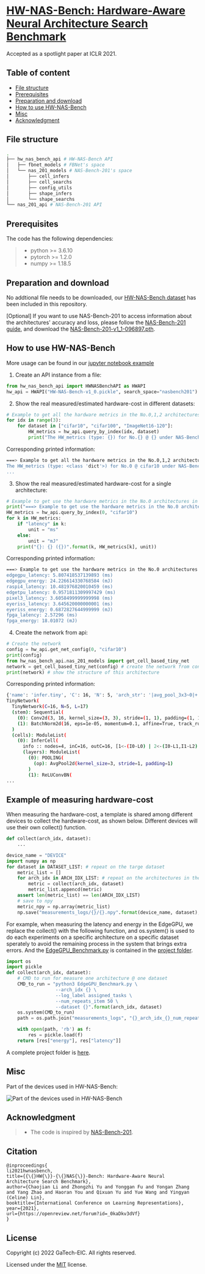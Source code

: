 # [HW-NAS-Bench: Hardware-Aware Neural Architecture Search Benchmark](https://openreview.net/pdf?id=_0kaDkv3dVf)

Accepted as a spotlight paper at ICLR 2021.

## Table of content
+ [File structure](#file-structure)
+ [Prerequisites](#prerequisites)
+ [Preparation and download](#preparation-and-download)
+ [How to use HW-NAS-Bench](#how-to-use-hw-nas-bench)
+ [Misc](#misc)
+ [Acknowledgment](#acknowledgment)
## File structure
```bash
.
├── hw_nas_bench_api # HW-NAS-Bench API
│   ├── fbnet_models # FBNet's space
│   └── nas_201_models # NAS-Bench-201's space
│       ├── cell_infers
│       ├── cell_searchs
│       ├── config_utils
│       ├── shape_infers
│       └── shape_searchs
└── nas_201_api # NAS-Bench-201 API
```
## Prerequisites
The code has the following dependencies:

> + python >= 3.6.10
> + pytorch >= 1.2.0
> + numpy >= 1.18.5

## Preparation and download

No addtional file needs to be downloaded, our [HW-NAS-Bench dataset](HW-NAS-Bench-v1_0.pickle) has been included in this repository.

[Optional] If you want to use NAS-Bench-201 to access information about the architectures' accuracy and loss, please follow the [NAS-Bench-201 guide](https://github.com/D-X-Y/NAS-Bench-201/tree/6275241dd8cc25d39fa9618e4b9fa3ac2eda6d10), and download the [NAS-Bench-201-v1_1-096897.pth](https://drive.google.com/open?id=16Y0UwGisiouVRxW-W5hEtbxmcHw_0hF_).

## How to use HW-NAS-Bench
More usage can be found in our [jupyter notebook example](example.ipynb)

1. Create an API instance from a file:
```python
from hw_nas_bench_api import HWNASBenchAPI as HWAPI
hw_api = HWAPI("HW-NAS-Bench-v1_0.pickle", search_space="nasbench201")
```

2. Show the real measured/estimated hardware-cost in different datasets:
```python
# Example to get all the hardware metrics in the No.0,1,2 architectures under NAS-Bench-201's Space
for idx in range(3):
    for dataset in ["cifar10", "cifar100", "ImageNet16-120"]:
        HW_metrics = hw_api.query_by_index(idx, dataset)
        print("The HW_metrics (type: {}) for No.{} @ {} under NAS-Bench-201: {}".format(type(HW_metrics),

```
Corresponding printed information:
```bash
===> Example to get all the hardware metrics in the No.0,1,2 architectures under NAS-Bench-201's Space
The HW_metrics (type: <class 'dict'>) for No.0 @ cifar10 under NAS-Bench-201: {'edgegpu_latency': 5.807418537139893, 'edgegpu_energy': 24.226614330768584, 'raspi4_latency': 10.481976820010459, 'edgetpu_latency': 0.9571811309997429, 'pixel3_latency': 3.6058499999999998, 'eyeriss_latency': 3.645620000000001, 'eyeriss_energy': 0.6872827644999999, 'fpga_latency': 2.57296, 'fpga_energy': 18.01072}
...
```

3. Show the real measured/estimated hardware-cost for a single architecture:
```python
# Example to get use the hardware metrics in the No.0 architectures in CIFAR-10 under NAS-Bench-201's Space
print("===> Example to get use the hardware metrics in the No.0 architectures in CIFAR-10 under NAS-Bench-201's Space")
HW_metrics = hw_api.query_by_index(0, "cifar10")
for k in HW_metrics:
    if "latency" in k:
        unit = "ms"
    else:
        unit = "mJ"
    print("{}: {} ({})".format(k, HW_metrics[k], unit))
```
Corresponding printed information:
```bash
===> Example to get use the hardware metrics in the No.0 architectures in CIFAR-10 under NAS-Bench-201's Space
edgegpu_latency: 5.807418537139893 (ms)
edgegpu_energy: 24.226614330768584 (mJ)
raspi4_latency: 10.481976820010459 (ms)
edgetpu_latency: 0.9571811309997429 (ms)
pixel3_latency: 3.6058499999999998 (ms)
eyeriss_latency: 3.645620000000001 (ms)
eyeriss_energy: 0.6872827644999999 (mJ)
fpga_latency: 2.57296 (ms)
fpga_energy: 18.01072 (mJ)
```
4. Create the network from api:
```python
# Create the network
config = hw_api.get_net_config(0, "cifar10")
print(config)
from hw_nas_bench_api.nas_201_models import get_cell_based_tiny_net
network = get_cell_based_tiny_net(config) # create the network from configurration
print(network) # show the structure of this architecture
```
Corresponding printed information:
```bash
{'name': 'infer.tiny', 'C': 16, 'N': 5, 'arch_str': '|avg_pool_3x3~0|+|nor_conv_1x1~0|skip_connect~1|+|nor_conv_1x1~0|skip_connect~1|skip_connect~2|', 'num_classes': 10}
TinyNetwork(
  TinyNetwork(C=16, N=5, L=17)
  (stem): Sequential(
    (0): Conv2d(3, 16, kernel_size=(3, 3), stride=(1, 1), padding=(1, 1), bias=False)
    (1): BatchNorm2d(16, eps=1e-05, momentum=0.1, affine=True, track_running_stats=True)
  )
  (cells): ModuleList(
    (0): InferCell(
      info :: nodes=4, inC=16, outC=16, [1<-(I0-L0) | 2<-(I0-L1,I1-L2) | 3<-(I0-L3,I1-L4,I2-L5)], |avg_pool_3x3~0|+|nor_conv_1x1~0|skip_connect~1|+|nor_conv_1x1~0|skip_connect~1|skip_connect~2|
      (layers): ModuleList(
        (0): POOLING(
          (op): AvgPool2d(kernel_size=3, stride=1, padding=1)
        )
        (1): ReLUConvBN(
...
```

## Example of measuring hardware-cost 

When measuring the hardware-cost, a template is shared among different devices to collect the hardware-cost, as shown below. Different devices will use their own collect() function. 

```python
def collect(arch_idx, dataset):
    ...

device_name = "DEVICE"
import numpy as np
for dataset in DATASET_LIST: # repeat on the targe dataset
    metric_list = []
    for arch_idx in ARCH_IDX_LIST: # repeat on the architectures in the space
        metric = collect(arch_idx, dataset)
        metric_list.appencd(metric)
    assert len(metric_list) == len(ARCH_IDX_LIST)
    # save to npy
    metric_npy = np.array(metric_list)
    np.save("measurements_logs/{}/{}.npy".format(device_name, dataset), metric_npy)
```

For example, when measuring the latency and energy in the EdgeGPU, we replace the collect() with the following function, and os.system() is used to do each experiments on a specific architecture on a specific dataset sperately to avoid the remaining process in the system that brings extra errors. And the [EdgeGPU_Benchmark.py](dev/proj_edgegpu/EdgeGPU_Benchmark.py) is contained in the [project folder](dev/proj_edgegpu/).

```python
import os
import pickle
def collect(arch_idx, dataset):
    # CMD to run for measure one architecture @ one dataset
    CMD_to_run = "python3 EdgeGPU_Benchmark.py \
                  --arch_idx {} \
                  --log_label assigned_tasks \
                  --num_repeats_item 50 \
                  --dataset {}".format(arch_idx, dataset)
    os.system(CMD_to_run)
    path = os.path.join("measurements_logs", "{}_arch_idx_{}_num_repeats_{}_label_{}.pkl".format(dataset, arch_idx, 50, assigned_tasks))

    with open(path, 'rb') as f:
        res = pickle.load(f)
    return [res["energy"], res["latency"]]
```

A complete project folder is [here](dev/proj_edgegpu/).

## Misc

Part of the devices used in HW-NAS-Bench:

![Part of the devices used in HW-NAS-Bench](devices.jpg?raw=true "Devices")

## Acknowledgment
> + The code is inspired by [NAS-Bench-201](https://github.com/D-X-Y/NAS-Bench-201/tree/6275241dd8cc25d39fa9618e4b9fa3ac2eda6d10).

## Citation
```
@inproceedings{
li2021hwnasbench,
title={{\{}HW{\}}-{\{}NAS{\}}-Bench: Hardware-Aware Neural Architecture Search Benchmark},
author={Chaojian Li and Zhongzhi Yu and Yonggan Fu and Yongan Zhang and Yang Zhao and Haoran You and Qixuan Yu and Yue Wang and Yingyan (Celine) Lin},
booktitle={International Conference on Learning Representations},
year={2021},
url={https://openreview.net/forum?id=_0kaDkv3dVf}
}
```
## License
Copyright (c) 2022 GaTech-EIC. All rights reserved.

Licensed under the [MIT](https://github.com/GATECH-EIC/HW-NAS-Bench/blob/master/LICENSE) license.
